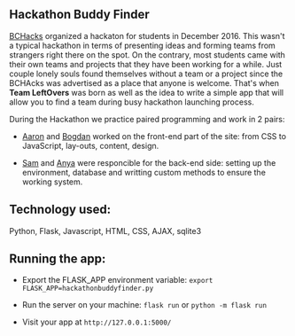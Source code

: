 ## Hackathon Buddy Finder

[BCHacks](http://www.bchacks.com/) organized a hackaton for students in December 2016. This wasn't a typical hackathon in terms of presenting ideas and forming teams from strangers right there on the spot. On the contrary, most students came with their own teams and projects that they have been working for a while. Just couple lonely souls found themselves without a team or a project since the BCHAcks was advertised as a place that anyone is welcome. That's when **Team LeftOvers** was born as well as the idea to write a simple app that will allow you to find a team during busy hackathon launching process. 

During the Hackathon we practice paired programming and work in 2 pairs:

* [Aaron](https://github.com/AaronDean) and [Bogdan](https://github.com/bpshonyak) worked on the front-end part of the site: from CSS to JavaScript, lay-outs, content, design.

* [Sam](https://github.com/GuessWhoSamFoo) and [Anya](https://github.com/cherchezlafemme) were responcible for the back-end side: setting up the environment, database and writting custom methods to ensure the working system.

## Technology used:
  Python, Flask, Javascript, HTML, CSS, AJAX, sqlite3

## Running the app:

* Export the FLASK_APP environment variable: 
``` export FLASK_APP=hackathonbuddyfinder.py ```

* Run the server on your machine:
``` flask run ```  or 
``` python -m flask run ```

* Visit your app at 
``` http://127.0.0.1:5000/ ```


